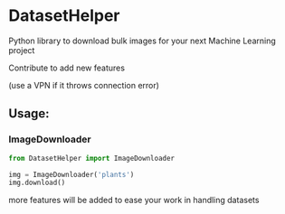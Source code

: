 # DatasetHelper
Python library to download bulk images for your next Machine Learning project

Contribute to add new features

(use a VPN if it throws connection error)

## Usage:
### ImageDownloader
```python
from DatasetHelper import ImageDownloader

img = ImageDownloader('plants')
img.download()
```

more features will be added to ease your work in handling datasets
